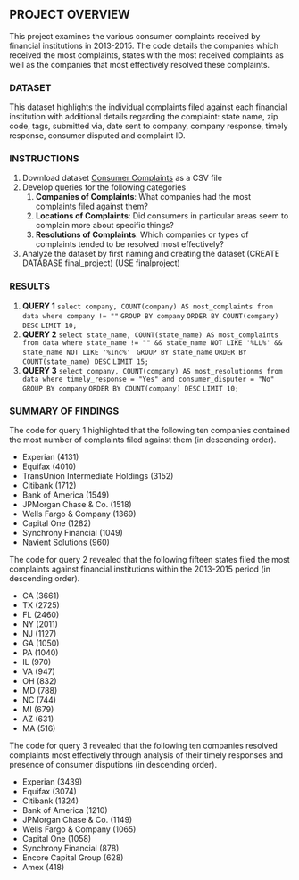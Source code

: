 ## PROJECT OVERVIEW
This project examines the various consumer complaints received by financial institutions in 2013-2015. The code details the companies which received the most complaints, states with the most received complaints as well as the companies that most effectively resolved these complaints.
### DATASET
This dataset highlights the individual complaints filed against each financial institution with additional details regarding the complaint: state name, zip code, tags, submitted via, date sent to company, company response, timely response, consumer disputed and complaint ID. 
### INSTRUCTIONS
1. Download dataset [Consumer Complaints](https://drive.google.com/drive/folders/153pUKCKJyO-7iagLhRt4uMu0uADZqBXi?usp=sharing "Consumer Complaints") as a CSV file
2. Develop queries for the following categories  
   1. **Companies of Complaints**: What companies had the most complaints filed against them?
   2. **Locations of Complaints**: Did consumers in particular areas seem to complain more about specific things?
   3. **Resolutions of Complaints**: Which companies or types of complaints tended to be resolved most effectively?
3. Analyze the dataset by first naming and creating the dataset (CREATE DATABASE final_project) (USE finalproject)
### RESULTS
1. **QUERY 1**
         `select company, COUNT(company) AS most_complaints from data where company != ""`
         `GROUP BY company`
         `ORDER BY COUNT(company) DESC`
         `LIMIT 10;`
2. **QUERY 2**
         `select state_name, COUNT(state_name) AS most_complaints from data where state_name != "" && state_name NOT LIKE '%LL%' && state_name NOT LIKE '%Inc%' `
         `GROUP BY state_name`
         `ORDER BY COUNT(state_name) DESC`
         `LIMIT 15;`
3. **QUERY 3** 
         `select company, COUNT(company) AS most_resolutionms from data where timely_response = "Yes" and consumer_disputer = "No"`
         `GROUP BY company`
         `ORDER BY COUNT(company) DESC`
         `LIMIT 10;`
### SUMMARY OF FINDINGS
The code for query 1 highlighted that the following ten companies contained the most number of complaints filed against them (in descending order).
  * Experian (4131)
  * Equifax (4010)
  * TransUnion Intermediate Holdings (3152)
  * Citibank (1712)
  * Bank of America (1549)
  * JPMorgan Chase & Co. (1518)
  * Wells Fargo & Company (1369)
  * Capital One (1282)
  * Synchrony Financial (1049)
  * Navient Solutions (960)
  
The code for query 2 revealed that the following fifteen states filed the most complaints against financial institutions within the 2013-2015 period (in descending order).
   * CA (3661)
   * TX (2725)
   * FL (2460)
   * NY (2011)
   * NJ (1127)
   * GA (1050)
   * PA (1040)
   * IL (970)
   * VA (947)
   * OH (832)
   * MD (788)
   * NC (744)
   * MI (679)
   * AZ (631)
   * MA (516)
   
The code for query 3 revealed that the following ten companies resolved complaints most effectively through analysis of their timely responses and presence of consumer disputions (in descending order).
  * Experian (3439)
  * Equifax (3074)
  * Citibank (1324)
  * Bank of America (1210)
  * JPMorgan Chase & Co. (1149)
  * Wells Fargo & Company (1065)
  * Capital One (1058)
  * Synchrony Financial (878)
  * Encore Capital Group (628)
  * Amex (418)

